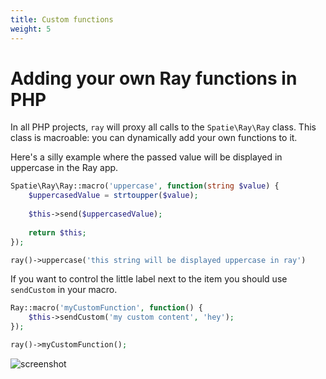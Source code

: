```yaml
---
title: Custom functions
weight: 5
---
```


# Adding your own Ray functions in PHP

In all PHP projects, `ray` will proxy all calls to the `Spatie\Ray\Ray` class. This class is macroable: you can dynamically add your own functions to it.

Here's a silly example where the passed value will be displayed in uppercase in the Ray app.

```php
Spatie\Ray\Ray::macro('uppercase', function(string $value) {
    $uppercasedValue = strtoupper($value);
    
    $this->send($uppercasedValue);
    
    return $this;
});

ray()->uppercase('this string will be displayed uppercase in ray')
```

If you want to control the little label next to the item you should use `sendCustom` in your macro.

```php
Ray::macro('myCustomFunction', function() {
    $this->sendCustom('my custom content', 'hey');
});

ray()->myCustomFunction();
```

![screenshot](/docs/ray/v1/images/custom.png)
